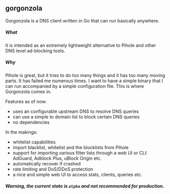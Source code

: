 ## gorgonzola
Gorgonzola is a DNS client written in Go that can run basically anywhere. 

##### What
It is intended as an extremely lightweight alternative to Pihole and other DNS level ad-blocking tools.

##### Why
Pihole is great, but it tries to do too many things and it has too many moving parts. It has failed me numerous times. I want to have a simple binary that I can run accompanied by a simple configuration file. This is where Gorgonzola comes in.  

Features as of now:  
* uses an configurable upstream DNS to resolve DNS queries
* can use a simple to domain list to block certain DNS queries
* no dependencies

In the makings: 
* whitelist capabilities
* import blacklist, whitelist and the blocklists from Pihole
* support for importing various filter lists through a web UI or CLI: AdGuard, Adblock Plus, uBlock Origin etc.
* automatically recover if crashed 
* rate limiting and DoS/DDoS protection
* a nice and simple web UI to access stats, clients, queries etc.

##### Warning, the current state is `alpha` and not recommended for production.